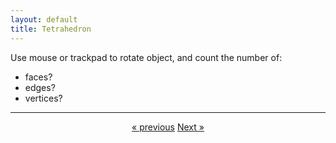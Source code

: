 ```yaml
---
layout: default
title: Tetrahedron
---
```


<div id="sketch-holder"></div>

Use mouse or trackpad to rotate object, and count the number of:   

- faces? 
- edges?  
- vertices?  

---

<script src="https://cdnjs.cloudflare.com/ajax/libs/p5.js/0.8.0/p5.min.js"></script>
<script>

function setup() {
	createCanvas(710, 400, WEBGL);
	//cvs.style('display', 'block');    
}

let s = 128;

function draw() {
	background(250);

	//drag to move the world.
	orbitControl(6,6);

	push();
	
	fill(255);

  	beginShape();
  	vertex(s, s, s);
  	vertex(-s, -s, s);
  	vertex(-s, s, -s);
  	vertex(s, -s, -s);
  	endShape(CLOSE);

	pop();

	normalMaterial();
	rotateX(-s/13);
	rotateY(s);
}

</script>

<center>
	<a href="universewithin.github.io/index.md" class="previous">&laquo; previous</a>
	<a href="universewithin.github.io/octa.md" class="next">Next &raquo;</a>
</center>

